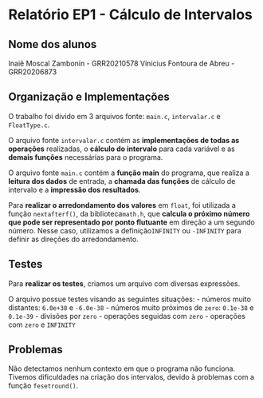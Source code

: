 # Relatório EP1 - Cálculo de Intervalos

## Nome dos alunos

Inaiê Moscal Zambonin - GRR20210578
Vinicius Fontoura de Abreu - GRR20206873

## Organização e Implementações

O trabalho foi divido em 3 arquivos fonte: `main.c`, `intervalar.c` e `FloatType.c`.

O arquivo fonte `intervalar.c` contém as **implementações de todas as operações** realizadas, o **cálculo do intervalo** para cada variável e as **demais funções** necessárias para o programa.

O arquivo fonte `main.c` contém a **função main** do programa, que realiza a **leitura dos dados** de entrada, a **chamada das funções** de cálculo de intervalo e a **impressão dos resultados**.

 Para **realizar o arredondamento dos valores** em `float`, foi utilizada a função `nextafterf()`, da biblioteca`math.h`, que **calcula o próximo número que pode ser representado por ponto flutuante** em direção a um segundo número. Nesse caso, utilizamos a definição`INFINITY` ou `-INFINITY` para definir as direções do arredondamento.

## Testes

 Para **realizar os testes**, criamos um arquivo com diversas expressões.

 O arquivo possue testes visando as seguintes situações:
    - números muito distantes: `6.0e+38` e `-6.0e-38`
    - números muito próximos de `zero`: `0.1e-38` e `0.1e-39`
    - divisões por `zero`
    - operações seguidas com `zero`
    - operações com `zero` e `INFINITY`

## Problemas

Não detectamos nenhum contexto em que o programa não funciona.
Tivemos dificuldades na criação dos intervalos, devido à problemas com a função `fesetround()`.
